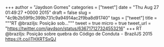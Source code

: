 
+++
author = "Jaydson Gomes"
categories = ["tweet"]
date = "Thu Aug 27 01:49:27 +0000 2015"
draft = false
slug = "4c9b2b59f9c399b731c9a94914ac2f9ba8d91740"
tags = ["tweet"]
title = """RT @braziljs: Posição sob..."""
tweet = true
micro = true
tweet_url = "https://twitter.com/jaydson/status/636717127324553216"
+++
RT @braziljs: Posição sobre quebra do Código de Conduta  -  BrazilJS 2015 https://t.co/jTHXRTSxQJ
